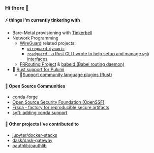 ### Hi there 👋

#### ⚡ things I'm currently tinkering with
* Bare-Metal provisioning with [Tinkerbell](https://tinkerbell.org)
* Network Programming
  * [WireGuard](https://www.wireguard.com/repositories/) related projects:
    * [`wireguard-dynamic`](https://git.zx2c4.com/wg-dynamic/about/docs/idea.md)
    * [`roadguard` - a Rust CLI I wrote to help setup and manage `wg0` interfaces](https://gitlab.com/rigzba21/roadguard)
  * [FRRouting Project](https://frrouting.org) & [babeld (Babel routing daemon)](https://github.com/jech/babeld)
* 🦀 [Rust support for Pulumi](https://github.com/pulumi/pulumi/issues/3622)
  * 🦀[Support community language plugins (Rust)](https://github.com/pulumi/pulumi/issues/11882)
 
#### 💬 Open Source Communities
* [conda-forge](https://github.com/conda-forge)
* [Open Source Security Foundation (OpenSSF)](https://github.com/ossf)
* [Frsca - factory for reproducible secure artifacts](https://github.com/buildsec/ssf)
* [syft: adding conda support](https://github.com/anchore/syft/issues/932)

#### 🔭 Other projects I've contributed to
* [jupyter/docker-stacks](https://github.com/jupyter/docker-stacks)
* [dask/dask-gateway](https://github.com/dask/dask-gateway)
* [oauthlib/oauthlib](https://github.com/oauthlib/oauthlib)
<!--
**jvelando/jvelando** is a ✨ _special_ ✨ repository because its `README.md` (this file) appears on your profile.

Here are some ideas to get you started:

- 🔭 I’m currently working on ...
- 🌱 I’m currently learning ...
- 👯 I’m looking to collaborate on ...
- 🤔 I’m looking for help with ...
- 💬 Ask me about ...
- 📫 How to reach me: ...
- 😄 Pronouns: ...
- ⚡ Fun fact: ...
-->

